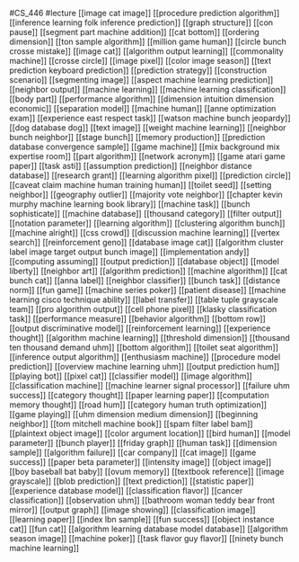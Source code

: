 #CS_446
#lecture
[[image cat image]]
[[procedure prediction algorithm]]
[[inference learning folk inference prediction]]
[[graph structure]]
[[con pause]]
[[segment part machine addition]]
[[cat bottom]]
[[ordering dimension]]
[[ton sample algorithm]]
[[million game human]]
[[circle bunch crosse mistake]]
[[image cat]]
[[algorithm output learning]]
[[commonality machine]]
[[crosse circle]]
[[image pixel]]
[[color image season]]
[[text prediction keyboard prediction]]
[[prediction strategy]]
[[construction scenario]]
[[segmenting image]]
[[aspect machine learning prediction]]
[[neighbor output]]
[[machine learning]]
[[machine learning classification]]
[[body part]]
[[performance algorithm]]
[[dimension intuition dimension economic]]
[[separation model]]
[[machine human]]
[[anne optimization exam]]
[[experience east respect task]]
[[watson machine bunch jeopardy]]
[[dog database dog]]
[[text image]]
[[weight machine learning]]
[[neighbor bunch neighbor]]
[[stage bunch]]
[[memory production]]
[[prediction database convergence sample]]
[[game machine]]
[[mix background mix expertise room]]
[[part algorithm]]
[[network acronym]]
[[game atari game paper]]
[[task asti]]
[[assumption prediction]]
[[neighbor distance database]]
[[research grant]]
[[learning algorithm pixel]]
[[prediction circle]]
[[caveat claim machine human training human]]
[[toilet seed]]
[[setting neighbor]]
[[geography outlier]]
[[majority vote neighbor]]
[[chapter kevin murphy machine learning book library]]
[[machine task]]
[[bunch sophisticate]]
[[machine database]]
[[thousand category]]
[[filter output]]
[[notation parameter]]
[[learning algorithm]]
[[clustering algorithm bunch]]
[[machine alright]]
[[css crowd]]
[[discussion machine learning]]
[[vertex search]]
[[reinforcement geno]]
[[database image cat]]
[[algorithm cluster label image target output bunch image]]
[[implementation andy]]
[[computing assuming]]
[[output prediction]]
[[database object]]
[[model liberty]]
[[neighbor art]]
[[algorithm prediction]]
[[machine algorithm]]
[[cat bunch cat]]
[[anna label]]
[[neighbor classifier]]
[[bunch task]]
[[distance norm]]
[[fun game]]
[[machine series poker]]
[[patient disease]]
[[machine learning cisco technique ability]]
[[label transfer]]
[[table tuple grayscale team]]
[[pro algorithm output]]
[[cell phone pixel]]
[[klasky classification task]]
[[performance measure]]
[[behavior algorithm]]
[[bottom row]]
[[output discriminative model]]
[[reinforcement learning]]
[[experience thought]]
[[algorithm machine learning]]
[[threshold dimension]]
[[thousand ten thousand demand uhm]]
[[bottom algorithm]]
[[toilet seat algorithm]]
[[inference output algorithm]]
[[enthusiasm machine]]
[[procedure model prediction]]
[[overview machine learning uhm]]
[[output prediction hum]]
[[playing bot]]
[[pixel cat]]
[[classifier model]]
[[image algorithm]]
[[classification machine]]
[[machine learner signal processor]]
[[failure uhm success]]
[[category thought]]
[[paper learning paper]]
[[computation memory thought]]
[[road hum]]
[[category human truth optimization]]
[[game playing]]
[[uhm dimension medium dimension]]
[[beginning neighbor]]
[[tom mitchell machine book]]
[[spam filter label bam]]
[[plaintext object image]]
[[color argument location]]
[[bird human]]
[[model parameter]]
[[bunch player]]
[[friday graph]]
[[human task]]
[[dimension sample]]
[[algorithm failure]]
[[car company]]
[[cat image]]
[[game success]]
[[paper beta parameter]]
[[intensity image]]
[[object image]]
[[boy baseball bat baby]]
[[ovum memory]]
[[textbook reference]]
[[image grayscale]]
[[blob prediction]]
[[text prediction]]
[[statistic paper]]
[[experience database model]]
[[classification flavor]]
[[cancer classification]]
[[observation uhm]]
[[bathroom woman teddy bear front mirror]]
[[output graph]]
[[image showing]]
[[classification image]]
[[learning paper]]
[[index lbn sample]]
[[fun success]]
[[object instance cat]]
[[fun cat]]
[[algorithm learning database model database]]
[[algorithm season image]]
[[machine poker]]
[[task flavor guy flavor]]
[[ninety bunch machine learning]]
